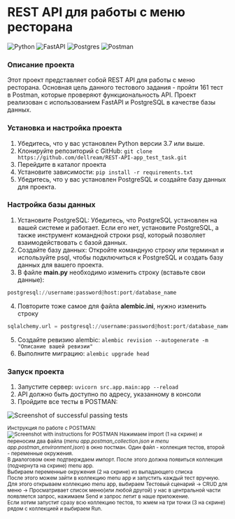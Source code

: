 # REST API для работы с меню ресторана
![Python](https://img.shields.io/badge/python-3670A0?style=for-the-badge&logo=python&logoColor=ffdd54)
![FastAPI](https://img.shields.io/badge/FastAPI-005571?style=for-the-badge&logo=fastapi)
![Postgres](https://img.shields.io/badge/postgres-%23316192.svg?style=for-the-badge&logo=postgresql&logoColor=white)
![Postman](https://img.shields.io/badge/Postman-FF6C37?style=for-the-badge&logo=postman&logoColor=white)

### Описание проекта

Этот проект представляет собой REST API для работы с меню ресторана.
Основная цель данного тестового задания - пройти 161 тест в Postman, которые проверяют функциональность API.
Проект реализован с использованием FastAPI и PostgreSQL в качестве базы данных.

### Установка и настройка проекта

1. Убедитесь, что у вас установлен Python версии 3.7 или выше.
2. Клонируйте репозиторий с GitHub: `git clone https://github.com/dellream/REST-API-app_test_task.git`
3. Перейдите в каталог проекта
4. Установите зависимости: `pip install -r requirements.txt`
5. Убедитесь, что у вас установлен PostgreSQL и создайте базу данных для проекта.

### Настройка базы данных

1. Установите PostgreSQL: Убедитесь, что PostgreSQL установлен на вашей системе и работает.
   Если его нет, установите PostgreSQL, а также инструмент командной строки psql, который позволяет взаимодействовать с базой данных.
2. Создайте базу данных: Откройте командную строку или терминал и используйте psql, чтобы подключиться к PostgreSQL и создать базу данных для вашего проекта.
3. В файле **main.py** необходимо изменить строку (вставьте свои данные): 
```python
postgresql://username:password@host:port/database_name
```
4. Повторите тоже самое для файла **alembic.ini**, нужно изменить строку 
```python
sqlalchemy.url = postgresql://username:password@host:port/database_name
```
5. Создайте ревизию alembic: `alembic revision --autogenerate -m "Описание вашей ревизии"`
6. Выполните миграцию: `alembic upgrade head`

### Запуск проекта

1. Запустите сервер: `uvicorn src.app.main:app --reload`
2. API должно быть доступно по адресу, указанному в консоли
3. Пройдите все тесты в POSTMAN: 

![Screenshot of successful passing tests](https://github.com/dellream/REST-API-app_test_task/blob/main/%D0%A1%D0%BA%D1%80%D0%B8%D0%BD%D1%88%D0%BE%D1%82_%D1%81_Postman.png?raw=true)

<sub>Инструкция по работе с POSTMAN:<br>
![Screenshot with instructions for POSTMAN](https://zenclass-files-hot-01.storage.yandexcloud.net/0873bcaa-7dd7-47c5-a5e7-332f1a61a56f.png)
Нажимаем import (1 на скрине) и переносим два файла (*menu app.postman_collection.json* и *menu app.postman_environment.json*) в окно постман. Один файл - коллекция тестов, второй - переменные окружения.<br> 
В диалоговом окне подтверждаем импорт. После этого должна появиться коллекция (подчернута на скрине) menu app.<br>
Выбираем переменные окружения (2 на скрине) из выпадающего списка<br>
После этого можем зайти в коллекцию menu app и запустить каждый тест вручную. Для этого открываем коллекцию menu app, выбираем Тестовый сценарий -> CRUD для меню -> Просматривает список меню(или любой другой) у нас в центральной части появляется запрос, нажимаем Send и запрос летит в наше приложение.<br>
Если хотим запустит сразу всю коллекцию тестов, то жмем на три точки (3 на скрине) рядом с коллекцией и выбираем Run.</sub>
